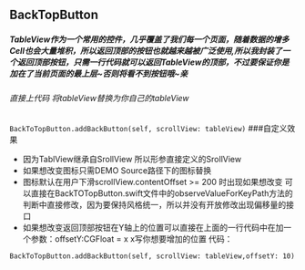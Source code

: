 
## BackTopButton
##### TableView作为一个常用的控件，几乎覆盖了我们每一个页面，随着数据的增多Cell也会大量堆积，所以返回顶部的按钮也就越来越被广泛使用,所以我封装了一个返回顶部按钮，只需一行代码就可以返回TableView的顶部，不过要保证你是加在了当前页面的最上层~否则将看不到按钮哦~亲
###### 直接上代码 将tableView替换为你自己的tableView
`BackToTopButton.addBackButton(self, scrollView: tableView)`
###自定义效果
- 因为TablView继承自SrollView 所以形参直接定义的SrollView
- 如果想改变图标只需DEMO Source路径下的图标替换
- 图标默认在用户下滑scrollView.contentOffset >= 200 时出现如果想改变 可以直接在BackTOTopButton.swift文件中的observeValueForKeyPath方法的判断中直接修改，因为要保持风格统一，所以并没有开放修改出现偏移量的接口
- 如果想改变返回顶部按钮在Y轴上的位置可以直接在上面的一行代码中在加一个参数：offsetY:CGFloat = x  x写你想要增加的位置 代码：

`BackToTopButton.addBackButton(self, scrollView: tableView,offsetY: 10)`
